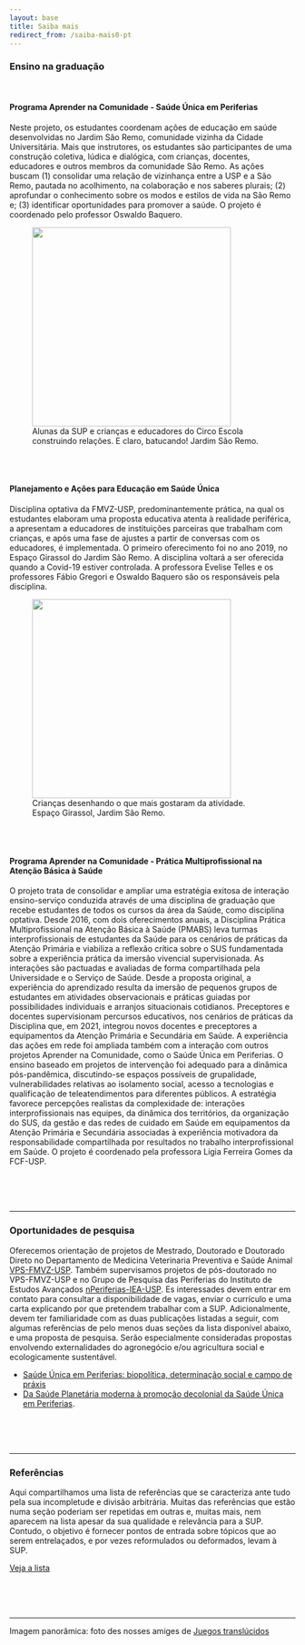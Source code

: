 ```yaml
---
layout: base
title: Saiba mais
redirect_from: /saiba-mais0-pt
---
```


### Ensino na graduação

<br>

#### Programa Aprender na Comunidade - Saúde Única em Periferias

Neste projeto, os estudantes coordenam ações de educação em saúde desenvolvidas no Jardim São Remo, comunidade vizinha da Cidade Universitária. Mais que instrutores, os estudantes são participantes de uma construção coletiva, lúdica e dialógica, com crianças, docentes, educadores e outros membros da comunidade São Remo. As ações buscam (1) consolidar uma relação de vizinhança entre a USP e a São Remo, pautada no acolhimento, na colaboração e nos saberes plurais; (2) aprofundar o conhecimento sobre os modos e estilos de vida na São Remo e; (3) identificar oportunidades para promover a saúde. O projeto é coordenado pelo professor Oswaldo Baquero. 

<figure>
<img src="{{root}}/assets/saiba-mais0/batuque.jpg" width=350 height=auto >
 <figcaption>Alunas da SUP e crianças e educadores do Circo Escola construindo relações. E claro, batucando! Jardim São Remo.</figcaption>
</figure>

<br>
<br>

#### Planejamento e Ações para Educação em Saúde Única

Disciplina optativa da FMVZ-USP, predominantemente prática, na qual os estudantes elaboram uma proposta educativa atenta à realidade periférica, a apresentam a educadores de instituições parceiras que trabalham com crianças, e após uma fase de ajustes a partir de conversas com os educadores, é implementada. O primeiro oferecimento foi no ano 2019, no Espaço Girassol do Jardim São Remo. A disciplina voltará a ser oferecida quando a Covid-19 estiver controlada. A professora Evelise Telles e os professores Fábio Gregori e Oswaldo Baquero são os responsáveis pela disciplina.

<figure>
<img src="{{root}}/assets/saiba-mais0/disciplina.jpg" width=350 height=auto >
 <figcaption>Crianças desenhando o que mais gostaram da atividade. Espaço Girassol, Jardim São Remo.</figcaption>
</figure>

<br>
<br>

#### Programa Aprender na Comunidade - Prática Multiprofissional na Atenção Básica à Saúde

O projeto trata de consolidar e ampliar uma estratégia exitosa de interação ensino-serviço conduzida através de uma disciplina de graduação que recebe estudantes de todos os cursos da área da Saúde, como disciplina optativa. Desde 2016, com dois oferecimentos anuais, a Disciplina Prática Multiprofissional na Atenção Básica à Saúde (PMABS) leva turmas interprofissionais de estudantes da Saúde para os cenários de práticas da Atenção Primária e viabiliza a reflexão crítica sobre o SUS fundamentada sobre a experiência prática da imersão vivencial supervisionada. As interações são pactuadas e avaliadas de forma compartilhada pela Universidade e o Serviço de Saúde. Desde a proposta original, a experiência do aprendizado resulta da imersão de pequenos grupos de estudantes em atividades observacionais e práticas guiadas por possibilidades individuais e arranjos situacionais cotidianos. Preceptores e docentes supervisionam percursos educativos, nos cenários de práticas da Disciplina que, em 2021, integrou novos docentes e preceptores a equipamentos da Atenção Primária e Secundária em Saúde. A experiência das ações em rede foi ampliada também com a interação com outros projetos Aprender na Comunidade, como o Saúde Única em Periferias. O ensino baseado em projetos de intervenção foi adequado para a dinâmica pós-pandêmica, discutindo-se espaços possíveis de grupalidade, vulnerabilidades relativas ao isolamento social, acesso a tecnologias e qualificação de teleatendimentos para diferentes públicos. A estratégia favorece percepções realistas da complexidade de: interações interprofissionais nas equipes, da dinâmica dos territórios, da organização do SUS, da gestão e das redes de cuidado em Saúde em equipamentos da Atenção Primária e Secundária associadas à experiência motivadora da responsabilidade compartilhada por resultados no trabalho interprofissional em Saúde. O projeto é coordenado pela professora Ligia Ferreira Gomes da FCF-USP.

<br>
<br>
<br>

---

### Oportunidades de pesquisa

Oferecemos orientação de projetos de Mestrado, Doutorado e Doutorado Direto no Departamento de Medicina Veterinaria Preventiva e Saúde Animal [VPS-FMVZ-USP](http://vps2.fmvz.usp.br/). Também supervisamos projetos de pós-doutorado no VPS-FMVZ-USP e no Grupo de Pesquisa das Periferias do Instituto de Estudos Avançados [nPeriferias-IEA-USP](http://www.iea.usp.br/pesquisa/grupos-pesquisa/nperiferias). Es interessades devem entrar em contato para consultar a disponibilidade de vagas, enviar o currículo e uma carta explicando por que pretendem trabalhar com a SUP. Adicionalmente, devem ter familiaridade com as duas publicações listadas a seguir, com algumas referências de pelo menos duas seções da lista disponível abaixo, e uma proposta de pesquisa. Serão especialmente consideradas propostas envolvendo externalidades do agronegócio e/ou agricultura social e ecologicamente sustentável.

* [Saúde Única em Periferias: biopolítica, determinação social e campo de práxis](./publicacoes-{{page.lang}})
* [Da Saúde Planetária moderna à promoção decolonial da Saúde Única em Periferias](./publicacoes-{{page.lang}}).

<br>
<br>
<br>

---

### Referências

Aqui compartilhamos uma lista de referências que se caracteriza ante tudo pela sua incompletude e divisão arbitrária. Muitas das referências que estão numa seção poderiam ser repetidas em outras e, muitas mais, nem aparecem na lista apesar da sua qualidade e relevância para a SUP. Contudo, o objetivo é fornecer pontos de entrada sobre tópicos que ao serem entrelaçados, e por vezes reformulados ou deformados, levam à SUP. 

[Veja a lista](./saiba-mais-referencias-{{page.lang}})


<br>
<br>
<br>

---

Imagem panorâmica: foto des nosses amiges de [Juegos translúcidos](https://www.juegostranslucidos.com/)
